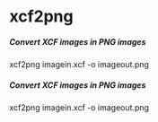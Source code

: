 # xcf2png

##### Convert XCF images in PNG images

   xcf2png  imagein.xcf -o imageout.png

##### Convert XCF images in PNG images

   xcf2png  imagein.xcf -o imageout.png
